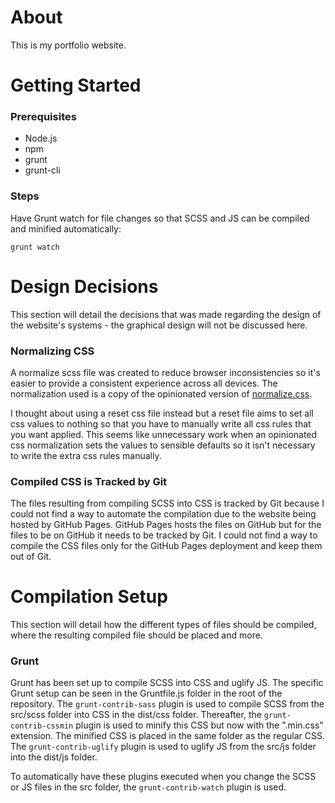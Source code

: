
# About
This is my portfolio website.

# Getting Started

### Prerequisites

- Node.js
- npm
- grunt
- grunt-cli

### Steps

Have Grunt watch for file changes so that SCSS and JS can be compiled and minified automatically:
```
grunt watch
```

# Design Decisions
This section will detail the decisions that was made regarding the design of the website's systems - the graphical design will not be discussed here.

### Normalizing CSS
A normalize scss file was created to reduce browser inconsistencies so it's easier to provide a consistent experience across all devices. The normalization used is a copy of the opinionated version of [normalize.css](https://github.com/csstools/normalize.css). 

I thought about using a reset css file instead but a reset file aims to set all css values to nothing so that you have to manually write all css rules that you want applied. This seems like unnecessary work when an opinionated css normalization sets the values to sensible defaults so it isn't necessary to write the extra css rules manually.

### Compiled CSS is Tracked by Git
The files resulting from compiling SCSS into CSS is tracked by Git because I could not find a way to automate the compilation due to the website being hosted by GitHub Pages. GitHub Pages hosts the files on GitHub but for the files to be on GitHub it needs to be tracked by Git. I could not find a way to compile the CSS files only for the GitHub Pages deployment and keep them out of Git.

# Compilation Setup
This section will detail how the different types of files should be compiled, where the resulting compiled file should be placed and more.

### Grunt

Grunt has been set up to compile SCSS into CSS and uglify JS. The specific Grunt setup can be seen in the Gruntfile.js folder in the root of the repository.
The `grunt-contrib-sass` plugin is used to compile SCSS from the src/scss folder into CSS in the dist/css folder. Thereafter, the `grunt-contrib-cssmin` plugin is used to minify this CSS but now with the ".min.css" extension. The minified CSS is placed in the same folder as the regular CSS.
The `grunt-contrib-uglify` plugin is used to uglify JS from the src/js folder into the dist/js folder.

To automatically have these plugins executed when you change the SCSS or JS files in the src folder, the `grunt-contrib-watch` plugin is used. 
